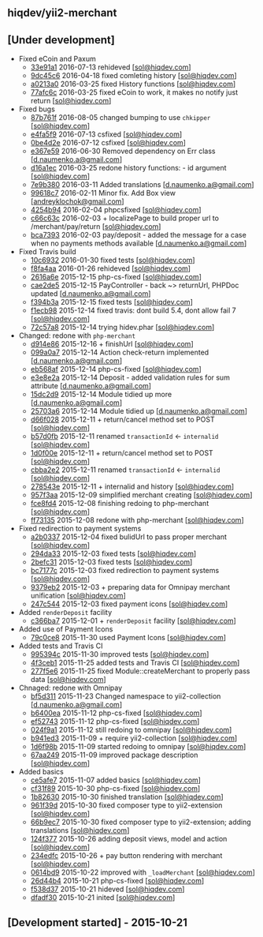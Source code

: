 hiqdev/yii2-merchant
--------------------

## [Under development]

- Fixed eCoin and Paxum
    - [33e91a1] 2016-07-13 rehideved [sol@hiqdev.com]
    - [9dc45c6] 2016-04-18 fixed comleting history [sol@hiqdev.com]
    - [a0213a0] 2016-03-25 fixed History functions [sol@hiqdev.com]
    - [77afc6c] 2016-03-25 fixed eCoin to work, it makes no notify just return [sol@hiqdev.com]
- Fixed bugs
    - [87b761f] 2016-08-05 changed bumping to use `chkipper` [sol@hiqdev.com]
    - [e4fa5f9] 2016-07-13 csfixed [sol@hiqdev.com]
    - [0be4d2e] 2016-07-12 csfixed [sol@hiqdev.com]
    - [e367e59] 2016-06-30 Removed dependency on Err class [d.naumenko.a@gmail.com]
    - [d16a1ec] 2016-03-25 redone history functions: - id argument [sol@hiqdev.com]
    - [7e9b380] 2016-03-11 Added translations [d.naumenko.a@gmail.com]
    - [99618c7] 2016-02-11 Minor fix. Add Box view [andreyklochok@gmail.com]
    - [4254b94] 2016-02-04 phpcsfixed [sol@hiqdev.com]
    - [c66c63c] 2016-02-03 + localizePage to build proper url to /merchant/pay/return [sol@hiqdev.com]
    - [bca7393] 2016-02-03 pay/deposit - added the message for a case when no payments methods available [d.naumenko.a@gmail.com]
- Fixed Travis build
    - [10c6932] 2016-01-30 fixed tests [sol@hiqdev.com]
    - [f8fa4aa] 2016-01-26 rehideved [sol@hiqdev.com]
    - [2616a6e] 2015-12-15 php-cs-fixed [sol@hiqdev.com]
    - [cae2de5] 2015-12-15 PayController - back ~> returnUrl, PHPDoc updated [d.naumenko.a@gmail.com]
    - [f394b3a] 2015-12-15 fixed tests [sol@hiqdev.com]
    - [f1ecb98] 2015-12-14 fixed travis: dont build 5.4, dont allow fail 7 [sol@hiqdev.com]
    - [72c57a8] 2015-12-14 trying hidev.phar [sol@hiqdev.com]
- Changed: redone with `php-merchant`
    - [d914e86] 2015-12-16 + finishUrl [sol@hiqdev.com]
    - [099a0a7] 2015-12-14 Action check-return implemented [d.naumenko.a@gmail.com]
    - [eb568af] 2015-12-14 php-cs-fixed [sol@hiqdev.com]
    - [e3e8e2a] 2015-12-14 Deposit - added validation rules for sum attribute [d.naumenko.a@gmail.com]
    - [15dc2d9] 2015-12-14 Module tidied up more [d.naumenko.a@gmail.com]
    - [25703a6] 2015-12-14 Module tidied up [d.naumenko.a@gmail.com]
    - [d66f028] 2015-12-11 + return/cancel method set to POST [sol@hiqdev.com]
    - [b57d0fb] 2015-12-11 renamed `transactionId` <- `internalid` [sol@hiqdev.com]
    - [1d0f00e] 2015-12-11 + return/cancel method set to POST [sol@hiqdev.com]
    - [cbba2e2] 2015-12-11 renamed `transactionId` <- `internalid` [sol@hiqdev.com]
    - [278543e] 2015-12-11 + internalid and history [sol@hiqdev.com]
    - [957f3aa] 2015-12-09 simplified merchant creating [sol@hiqdev.com]
    - [fce8fd4] 2015-12-08 finishing redoing to php-merchant [sol@hiqdev.com]
    - [ff73135] 2015-12-08 redone with php-merchant [sol@hiqdev.com]
- Fixed redirection to payment systems
    - [a2b0337] 2015-12-04 fixed bulidUrl to pass proper merchant [sol@hiqdev.com]
    - [294da33] 2015-12-03 fixed tests [sol@hiqdev.com]
    - [2befc31] 2015-12-03 fixed tests [sol@hiqdev.com]
    - [bc7177c] 2015-12-03 fixed redirection to payment systems [sol@hiqdev.com]
    - [9379eb2] 2015-12-03 + preparing data for Omnipay merchant unification [sol@hiqdev.com]
    - [247c544] 2015-12-03 fixed payment icons [sol@hiqdev.com]
- Added `renderDeposit` facility
    - [c366ba7] 2015-12-01 + `renderDeposit` facility [sol@hiqdev.com]
- Added use of Payment Icons
    - [79c0ce8] 2015-11-30 used Payment Icons [sol@hiqdev.com]
- Added tests and Travis CI
    - [995394c] 2015-11-30 improved tests [sol@hiqdev.com]
    - [4f3ceb1] 2015-11-25 added tests and Travis CI [sol@hiqdev.com]
    - [277f5e6] 2015-11-25 fixed Module::createMerchant to properly pass data [sol@hiqdev.com]
- Chnaged: redone with Omnipay
    - [bf5d311] 2015-11-23 Changed namespace to yii2-collection [d.naumenko.a@gmail.com]
    - [b6400ea] 2015-11-12 php-cs-fixed [sol@hiqdev.com]
    - [ef52743] 2015-11-12 php-cs-fixed [sol@hiqdev.com]
    - [024f9a1] 2015-11-12 still redoing to omnipay [sol@hiqdev.com]
    - [b941ed3] 2015-11-09 + require yii2-collection [sol@hiqdev.com]
    - [1d6f98b] 2015-11-09 started redoing to omnipay [sol@hiqdev.com]
    - [67aa249] 2015-11-09 improved package description [sol@hiqdev.com]
- Added basics
    - [ce5afe7] 2015-11-07 added basics [sol@hiqdev.com]
    - [cf31f89] 2015-10-30 php-cs-fixed [sol@hiqdev.com]
    - [1b82630] 2015-10-30 finished translation [sol@hiqdev.com]
    - [961f39d] 2015-10-30 fixed composer type to yii2-extension [sol@hiqdev.com]
    - [66b9ec7] 2015-10-30 fixed composer type to yii2-extension; adding translations [sol@hiqdev.com]
    - [124f377] 2015-10-26 adding deposit views, model and action [sol@hiqdev.com]
    - [234edfc] 2015-10-26 + pay button rendering with merchant [sol@hiqdev.com]
    - [0614bd9] 2015-10-22 improved with `_loadMerchant` [sol@hiqdev.com]
    - [26d44b4] 2015-10-21 php-cs-fixed [sol@hiqdev.com]
    - [f538d37] 2015-10-21 hideved [sol@hiqdev.com]
    - [dfadf30] 2015-10-21 inited [sol@hiqdev.com]

## [Development started] - 2015-10-21

[a0213a0]: https://github.com/hiqdev/yii2-merchant/commit/a0213a0
[77afc6c]: https://github.com/hiqdev/yii2-merchant/commit/77afc6c
[d16a1ec]: https://github.com/hiqdev/yii2-merchant/commit/d16a1ec
[7e9b380]: https://github.com/hiqdev/yii2-merchant/commit/7e9b380
[99618c7]: https://github.com/hiqdev/yii2-merchant/commit/99618c7
[4254b94]: https://github.com/hiqdev/yii2-merchant/commit/4254b94
[c66c63c]: https://github.com/hiqdev/yii2-merchant/commit/c66c63c
[bca7393]: https://github.com/hiqdev/yii2-merchant/commit/bca7393
[10c6932]: https://github.com/hiqdev/yii2-merchant/commit/10c6932
[f8fa4aa]: https://github.com/hiqdev/yii2-merchant/commit/f8fa4aa
[2616a6e]: https://github.com/hiqdev/yii2-merchant/commit/2616a6e
[cae2de5]: https://github.com/hiqdev/yii2-merchant/commit/cae2de5
[f394b3a]: https://github.com/hiqdev/yii2-merchant/commit/f394b3a
[f1ecb98]: https://github.com/hiqdev/yii2-merchant/commit/f1ecb98
[72c57a8]: https://github.com/hiqdev/yii2-merchant/commit/72c57a8
[d914e86]: https://github.com/hiqdev/yii2-merchant/commit/d914e86
[099a0a7]: https://github.com/hiqdev/yii2-merchant/commit/099a0a7
[eb568af]: https://github.com/hiqdev/yii2-merchant/commit/eb568af
[e3e8e2a]: https://github.com/hiqdev/yii2-merchant/commit/e3e8e2a
[15dc2d9]: https://github.com/hiqdev/yii2-merchant/commit/15dc2d9
[25703a6]: https://github.com/hiqdev/yii2-merchant/commit/25703a6
[d66f028]: https://github.com/hiqdev/yii2-merchant/commit/d66f028
[b57d0fb]: https://github.com/hiqdev/yii2-merchant/commit/b57d0fb
[1d0f00e]: https://github.com/hiqdev/yii2-merchant/commit/1d0f00e
[cbba2e2]: https://github.com/hiqdev/yii2-merchant/commit/cbba2e2
[278543e]: https://github.com/hiqdev/yii2-merchant/commit/278543e
[957f3aa]: https://github.com/hiqdev/yii2-merchant/commit/957f3aa
[fce8fd4]: https://github.com/hiqdev/yii2-merchant/commit/fce8fd4
[ff73135]: https://github.com/hiqdev/yii2-merchant/commit/ff73135
[a2b0337]: https://github.com/hiqdev/yii2-merchant/commit/a2b0337
[294da33]: https://github.com/hiqdev/yii2-merchant/commit/294da33
[2befc31]: https://github.com/hiqdev/yii2-merchant/commit/2befc31
[bc7177c]: https://github.com/hiqdev/yii2-merchant/commit/bc7177c
[9379eb2]: https://github.com/hiqdev/yii2-merchant/commit/9379eb2
[247c544]: https://github.com/hiqdev/yii2-merchant/commit/247c544
[c366ba7]: https://github.com/hiqdev/yii2-merchant/commit/c366ba7
[79c0ce8]: https://github.com/hiqdev/yii2-merchant/commit/79c0ce8
[995394c]: https://github.com/hiqdev/yii2-merchant/commit/995394c
[4f3ceb1]: https://github.com/hiqdev/yii2-merchant/commit/4f3ceb1
[277f5e6]: https://github.com/hiqdev/yii2-merchant/commit/277f5e6
[bf5d311]: https://github.com/hiqdev/yii2-merchant/commit/bf5d311
[b6400ea]: https://github.com/hiqdev/yii2-merchant/commit/b6400ea
[ef52743]: https://github.com/hiqdev/yii2-merchant/commit/ef52743
[024f9a1]: https://github.com/hiqdev/yii2-merchant/commit/024f9a1
[b941ed3]: https://github.com/hiqdev/yii2-merchant/commit/b941ed3
[1d6f98b]: https://github.com/hiqdev/yii2-merchant/commit/1d6f98b
[67aa249]: https://github.com/hiqdev/yii2-merchant/commit/67aa249
[ce5afe7]: https://github.com/hiqdev/yii2-merchant/commit/ce5afe7
[cf31f89]: https://github.com/hiqdev/yii2-merchant/commit/cf31f89
[1b82630]: https://github.com/hiqdev/yii2-merchant/commit/1b82630
[961f39d]: https://github.com/hiqdev/yii2-merchant/commit/961f39d
[66b9ec7]: https://github.com/hiqdev/yii2-merchant/commit/66b9ec7
[124f377]: https://github.com/hiqdev/yii2-merchant/commit/124f377
[234edfc]: https://github.com/hiqdev/yii2-merchant/commit/234edfc
[0614bd9]: https://github.com/hiqdev/yii2-merchant/commit/0614bd9
[26d44b4]: https://github.com/hiqdev/yii2-merchant/commit/26d44b4
[f538d37]: https://github.com/hiqdev/yii2-merchant/commit/f538d37
[dfadf30]: https://github.com/hiqdev/yii2-merchant/commit/dfadf30
[33e91a1]: https://github.com/hiqdev/yii2-merchant/commit/33e91a1
[e4fa5f9]: https://github.com/hiqdev/yii2-merchant/commit/e4fa5f9
[0be4d2e]: https://github.com/hiqdev/yii2-merchant/commit/0be4d2e
[e367e59]: https://github.com/hiqdev/yii2-merchant/commit/e367e59
[9dc45c6]: https://github.com/hiqdev/yii2-merchant/commit/9dc45c6
[87b761f]: https://github.com/hiqdev/yii2-merchant/commit/87b761f
